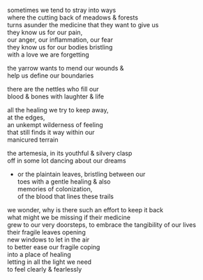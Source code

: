 sometimes we tend to stray into ways  
where the cutting back of meadows & forests  
turns asunder the medicine that they want to give us  
they know us for our pain,  
our anger, our inflammation, our fear  
they know us for our bodies bristling  
with a love we are forgetting  
  
the yarrow wants to mend our wounds &  
help us define our boundaries  
  
there are the nettles who fill our   
blood & bones with laughter & life  
  
all the healing we try to keep away,  
at the edges,  
an unkempt wilderness of feeling  
that still finds it way within our  
manicured terrain  
  
the artemesia, in its youthful & silvery clasp  
off in some lot dancing about our dreams  
- or the plaintain leaves, bristling between our  
toes with a gentle healing & also  
memories of colonization,   
of the blood that lines these trails  
  
we wonder, why is there such an effort to keep it back  
what might we be missing if their medicine  
grew to our very doorsteps, to embrace the tangibility of our lives  
their fragile leaves opening   
new windows to let in the air  
to better ease our fragile coping   
into a place of healing  
letting in all the light we need  
to feel clearly & fearlessly  
  
  
  


